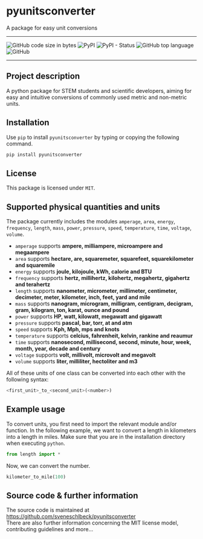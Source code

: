 # **pyunitsconverter**
A package for easy unit conversions

*****
![GitHub code size in bytes](https://img.shields.io/github/languages/code-size/sveneschlbeck/pyunitsconverter)
![PyPI](https://img.shields.io/pypi/v/pyunitsconverter)
![PyPI - Status](https://img.shields.io/pypi/status/pyunitsconverter)
![GitHub top language](https://img.shields.io/github/languages/top/sveneschlbeck/pyunitsconverter)
![GitHub](https://img.shields.io/github/license/sveneschlbeck/pyunitsconverter)
*****

## Project description

A python package for STEM students and scientific developers, aiming for easy and intuitive conversions of commonly used metric and non-metric units.

## Installation

Use ``pip`` to install ``pyunitsconverter`` by typing or copying the following command.
```python
pip install pyunitsconverter
```

## License

This package is licensed under ``MIT``.

## Supported physical quantities and units

The package currently includes the modules ``amperage``, ``area``, ``energy``, ``frequency``, ``length``, ``mass``, ``power``, ``pressure``, ``speed``, ``temperature``, ``time``, ``voltage``, ``volume``.  

- ``amperage`` supports **ampere, milliampere, microampere and megaampere**
- ``area`` supports **hectare, are, squaremeter, squarefeet, squarekilometer and squaremile**
- ``energy`` supports **joule, kilojoule, kWh, calorie and BTU**
- ``frequency`` supports **hertz, millihertz, kilohertz, megahertz, gigahertz and terahertz**
- ``length`` supports **nanometer, micrometer, millimeter, centimeter, decimeter, meter, kilometer, inch, feet, yard and mile**
- ``mass`` supports **nanogram, microgram, milligram, centigram, decigram, gram, kilogram, ton, karat, ounce and pound**
- ``power`` supports **HP, watt, kilowatt, megawatt and gigawatt**
- ``pressure`` supports **pascal, bar, torr, at and atm**
- ``speed`` supports **Kph, Mph, mps and knots**
- ``temperature`` supports **celcius, fahrenheit, kelvin, rankine and reaumur**
- ``time`` supports **nanosecond, millisecond, second, minute, hour, week, month, year, decade and century**
- ``voltage`` supports **volt, millivolt, microvolt and megavolt**
- ``volume`` supports **liter, milliliter, hectoliter and m3**

All of these units of one class can be converted into each other with the following syntax:
```python
<first_unit>_to_<second_unit>(<number>)
```
## Example usage

To convert units, you first need to import the relevant module and/or function. In the following example, we want to convert a length in kilometers into a length in miles. Make sure that you are in the installation directory when executing ``python``.
```python
from length import *
```
Now, we can convert the number.
```python
kilometer_to_mile(100)
```

## Source code & further information

The source code is maintained at https://github.com/sveneschlbeck/pyunitsconverter  
There are also further information concerning the MIT license model, contributing guidelines and more...
